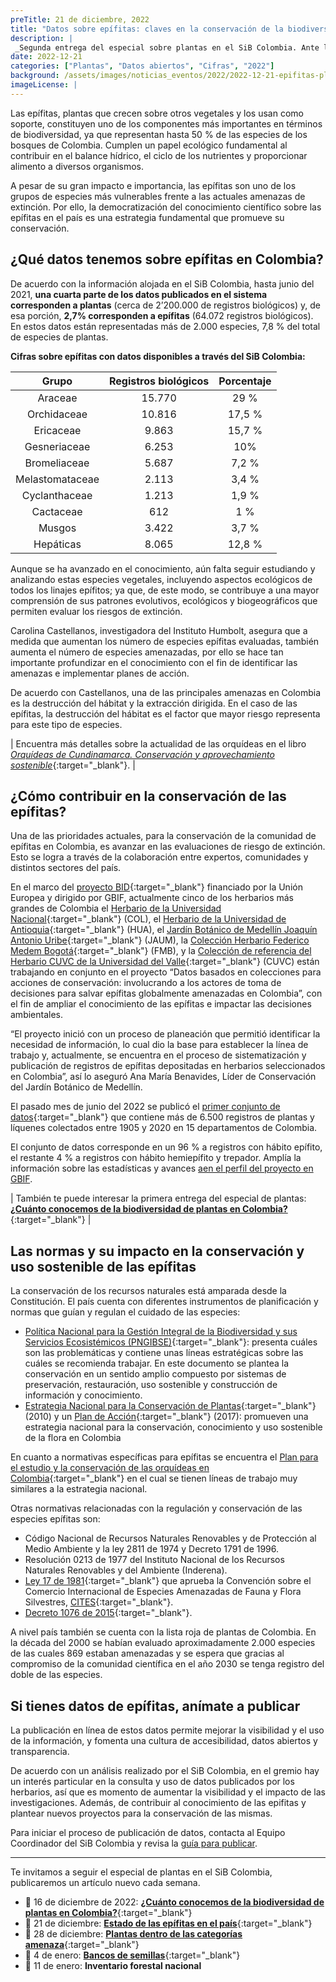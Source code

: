```yaml
---
preTitle: 21 de diciembre, 2022
title: "Datos sobre epífitas: claves en la conservación de la biodiversidad"
description: |
 _Segunda entrega del especial sobre plantas en el SiB Colombia. Ante las amenazas de extinción, la publicación de datos y el conocimiento sobre las epífitas es una estrategia fundamental que promueve su conservación._
date: 2022-12-21
categories: ["Plantas", "Datos abiertos", "Cifras", "2022"]
background: /assets/images/noticias_eventos/2022/2022-12-21-epifitas-plantas-colombia.jpg
imageLicense: |
---
```


Las epífitas, plantas que crecen sobre otros vegetales y los usan como soporte, constituyen uno de los componentes más importantes en términos de biodiversidad, ya que representan hasta 50 % de las especies de los bosques de Colombia. Cumplen un papel ecológico fundamental al contribuir en el balance hídrico, el ciclo de los nutrientes y proporcionar alimento a diversos organismos.

A pesar de su gran impacto e importancia, las epífitas son uno de los grupos de especies más vulnerables frente a las actuales amenazas de extinción. Por ello, la democratización del conocimiento científico sobre las epífitas en el país es una estrategia fundamental que promueve su conservación.

## ¿Qué datos tenemos sobre epífitas en Colombia? 

De acuerdo con la información alojada en el SiB Colombia, hasta junio del 2021, **una cuarta parte de los datos publicados en el sistema corresponden a plantas** (cerca de 2’200.000 de registros biológicos) y, de esa porción, **2,7% corresponden a epífitas** (64.072 registros biológicos). En estos datos están representadas más de 2.000 especies, 7,8 % del total de especies de plantas.

**Cifras sobre epífitas con datos disponibles a través del SiB Colombia:**

|    **Grupo**    | **Registros biológicos** | **Porcentaje** |
|:---------------:|:------------------------:|:--------------:|
| Araceae         |          15.770          |      29 %      |
| Orchidaceae     |          10.816          |     17,5 %     |
| Ericaceae       |           9.863          |     15,7 %     |
| Gesneriaceae    |           6.253          |       10%      |
| Bromeliaceae    |           5.687          |      7,2 %     |
| Melastomataceae |           2.113          |      3,4 %     |
| Cyclanthaceae   |           1.213          |      1,9 %     |
| Cactaceae       |            612           |       1 %      |
| Musgos          |           3.422          |      3,7 %     |
| Hepáticas       |           8.065          |     12,8 %     |

Aunque se ha avanzado en el conocimiento, aún falta seguir estudiando y analizando estas especies vegetales, incluyendo aspectos ecológicos de todos los linajes epífitos; ya que, de este modo, se contribuye a una mayor comprensión de sus patrones evolutivos, ecológicos y biogeográficos que permiten evaluar los riesgos de extinción.

Carolina Castellanos, investigadora del Instituto Humbolt, asegura que a medida que aumentan los número de especies epífitas evaluadas, también aumenta el número de especies amenazadas, por ello se hace tan importante profundizar en el conocimiento con el fin de identificar las amenazas e implementar planes de acción. 

De acuerdo con Castellanos, una de las principales amenazas en Colombia es la destrucción del hábitat y la extracción dirigida. En el caso de las epífitas, la destrucción del hábitat es el factor que mayor riesgo representa para este tipo de especies.

| Encuentra más detalles sobre la actualidad de las orquídeas en el libro _[Orquídeas de Cundinamarca. Conservación y aprovechamiento sostenible](http://repository.humboldt.org.co/handle/20.500.11761/34287)_{:target="_blank"}. |

## ¿Cómo contribuir en la conservación de las epífitas?

Una de las prioridades actuales, para la conservación de la comunidad de epífitas en Colombia, es avanzar en las evaluaciones de riesgo de extinción. Esto se logra a través de la colaboración entre expertos, comunidades y distintos sectores del país. 

En el marco del [proyecto BID](https://www.gbif.org/es/programme/82243/bid-biodiversity-information-for-development){:target="_blank"} financiado por la Unión Europea y dirigido por GBIF, actualmente cinco de los herbarios más grandes de Colombia el [Herbario de la Universidad Nacional](http://www.biovirtual.unal.edu.co/es/colecciones/search/plants/){:target="_blank"} (COL), el [Herbario de la Universidad de Antioquia](https://www.udea.edu.co/wps/portal/udea/web/inicio/unidades-academicas/ciencias-exactas-naturales/herbario){:target="_blank"} (HUA), el [Jardín Botánico de Medellín Joaquín Antonio Uribe](https://www.botanicomedellin.org/){:target="_blank"} (JAUM), la [Colección Herbario Federico Medem Bogotá](http://i2d.humboldt.org.co/ceiba/resource.do?r=herbario_instituto_humboldt){:target="_blank"} (FMB), y la [Colección de referencia del Herbario CUVC de la Universidad del Valle](https://ipt.biodiversidad.co/sib/resource?r=herbario-universidad-del-valle){:target="_blank"} (CUVC) están trabajando en conjunto en el proyecto “Datos basados en colecciones para acciones de conservación: involucrando a los actores de toma de decisiones para salvar epífitas globalmente amenazadas en Colombia”, con el fin de ampliar el conocimiento de las epífitas e impactar las decisiones ambientales. 

“El proyecto inició con un proceso de planeación que permitió identificar la necesidad de información, lo cual dio la base para establecer la línea de trabajo y, actualmente, se encuentra en el proceso de sistematización y publicación de registros de epífitas depositadas en herbarios seleccionados en Colombia”, así lo aseguró Ana María Benavides, Líder de Conservación del Jardín Botánico de Medellín. 

El pasado mes de junio del 2022 se publicó el [primer conjunto de datos](https://biodiversidad.co/data/?datasetKey=919ff896-27e7-488b-9f5c-cb571b46b9be){:target="_blank"} que contiene más de 6.500 registros de plantas y líquenes colectados entre 1905 y 2020 en 15 departamentos de Colombia. 

El conjunto de datos corresponde en un 96 % a registros con hábito epífito, el restante 4 % a registros con hábito hemiepífito y trepador. Amplía la información sobre las estadísticas y avances [aen el perfil del proyecto en GBIF](https://www.gbif.org/es/project/BID-CA2020-047-USE/collections-based-engagement-of-decision-makers-to-save-globally-threatened-epiphytes-in-colombia). 

| También te puede interesar la primera entrega del especial de plantas: **[¿Cuánto conocemos de la biodiversidad de plantas en Colombia?](https://biodiversidad.co/post/2022/conocimiento-plantas-colombia/)**{:target="_blank"} |

## Las normas y su impacto en la conservación y uso sostenible de las epífitas

La conservación de los recursos naturales está amparada desde la Constitución. El país cuenta con diferentes instrumentos de planificación y normas que guían y regulan el cuidado de las especies:

* [Política Nacional para la Gestión Integral de la Biodiversidad y sus Servicios Ecosistémicos (PNGIBSE)](http://www.humboldt.org.co/images/pdf/PNGIBSE_espa%C3%B1ol_web.pdf){:target="_blank"}: presenta cuáles son las problemáticas y contiene unas líneas estratégicas sobre las cuáles se recomienda trabajar. En este documento se plantea la conservación en un sentido amplio compuesto por sistemas de preservación, restauración, uso sostenible y construcción de información y conocimiento. 
* [Estrategia Nacional para la Conservación de Plantas](http://www.humboldt.org.co/images/noticias/2010%20Estrategia%20Nacional%20Conservacion%20de%20Plantas.pdfhttp://www.humboldt.org.co/images/noticias/2010%20Estrategia%20Nacional%20Conservacion%20de%20Plantas.pdf){:target="_blank"} (2010) y un [Plan de Acción](http://www.humboldt.org.co/es/i2d/item/1060-estrategia-nacional-plantas-de-colombia){:target="_blank"} (2017): promueven una estrategia nacional para la conservación, conocimiento y uso sostenible de la flora en Colombia 

En cuanto a normativas específicas para epífitas se encuentra el [Plan para el estudio y la conservación de las orquídeas en Colombia](https://test-www.minambiente.gov.co/wp-content/uploads/2020/04/Plan-para-el-estudio-y-la-conservacio%CC%81n-de-orqui%CC%81deas-en-Colombia-2015.pdf){:target="_blank"} en el cual se tienen líneas de trabajo muy similares a la estrategia nacional.

Otras normativas relacionadas con la regulación y conservación de las especies epífitas son: 

* Código Nacional de Recursos Naturales Renovables y de Protección al Medio Ambiente y la ley 2811 de 1974 y Decreto 1791 de 1996.
* Resolución 0213 de 1977 del Instituto Nacional de los Recursos Naturales Renovables y del Ambiente (Inderena).
* [Ley 17 de 1981](https://www.minambiente.gov.co/wp-content/uploads/2022/02/Ley-17-de-1981-congreso.pdf){:target="_blank"} que aprueba la Convención sobre el Comercio Internacional de Especies Amenazadas de Fauna y Flora Silvestres, [CITES](https://cites.org/esp/disc/text.php){:target="_blank"}.
* [Decreto 1076 de 2015](https://www.funcionpublica.gov.co/eva/gestornormativo/norma_pdf.php?i=78153){:target="_blank"}.

A nivel país también se cuenta con la lista roja de plantas de Colombia. En la década del 2000 se habían evaluado aproximadamente 2.000 especies de las cuales 869 estaban amenazadas y se espera que gracias al compromiso de la comunidad científica en el año 2030 se tenga registro del doble de las especies.

## Si tienes datos de epífitas, anímate a publicar 

La publicación en línea de estos datos permite mejorar la visibilidad y el uso de la información, y fomenta una cultura de accesibilidad, datos abiertos y transparencia. 

De acuerdo con un análisis realizado por el SiB Colombia, en el gremio hay un interés particular en la consulta y uso de datos publicados por los herbarios, así que es momento de aumentar la visibilidad y el impacto de las investigaciones. Además, de contribuir al conocimiento de las epifitas y plantear nuevos proyectos para la conservación de las mismas.

Para iniciar el proceso de publicación de datos, contacta al Equipo Coordinador del SiB Colombia y revisa la [guía para publicar](https://biodiversidad.co/compartir/guia-para-publicar/).

---

Te invitamos a seguir el especial de plantas en el SiB Colombia, publicaremos un artículo nuevo cada semana.

* 📅 16 de diciembre de 2022: **[¿Cuánto conocemos de la biodiversidad de plantas en Colombia?](https://biodiversidad.co/post/2022/conocimiento-plantas-colombia/)**{:target="_blank"}
* 📅 21 de diciembre: **[Estado de las epífitas en el país](https://biodiversidad.co/post/2022/epifitas-plantas-colombia/)**{:target="_blank"}
* 📅 28 de diciembre: **[Plantas dentro de las categorías amenaza](https://biodiversidad.co/post/2022/extincion-plantas-colombia/)**{:target="_blank"}
* 📅 4 de enero: **[Bancos de semillas](https://biodiversidad.co/post/2023/bancos-semillas-plantas-colombia)**{:target="_blank"}
* 📅 11 de enero: **Inventario forestal nacional**
